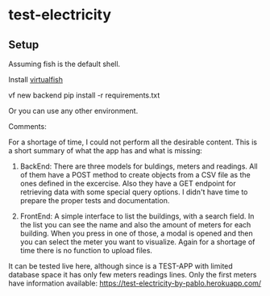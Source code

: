 # test-electricity

Setup
-----

Assuming fish is the default shell.

Install [virtualfish](https://github.com/adambrenecki/virtualfish)

vf new backend
pip install -r requirements.txt

Or you can use any other environment.

Comments:

For a shortage of time, I could not perform all the desirable content. This is a short summary of what the app has and what is missing:

1) BackEnd: There are three models for buldings, meters and readings. All of them have a POST method to create objects from a CSV file as the ones defined in the excercise. Also they have a GET endpoint for retrieving data with some special query options. I didn't have time to prepare the proper tests and documentation.

2) FrontEnd: A simple interface to list the buildings, with a search field. In the list you can see the name and also the amount of meters for each building. When you press in one of those, a modal is opened and then you can select the meter you want to visualize. Again for a shortage of time there is no function to upload files.



It can be tested live here, although since is a TEST-APP with limited database space it has only few meters readings lines. Only the first meters have information available:
https://test-electricity-by-pablo.herokuapp.com/

```

